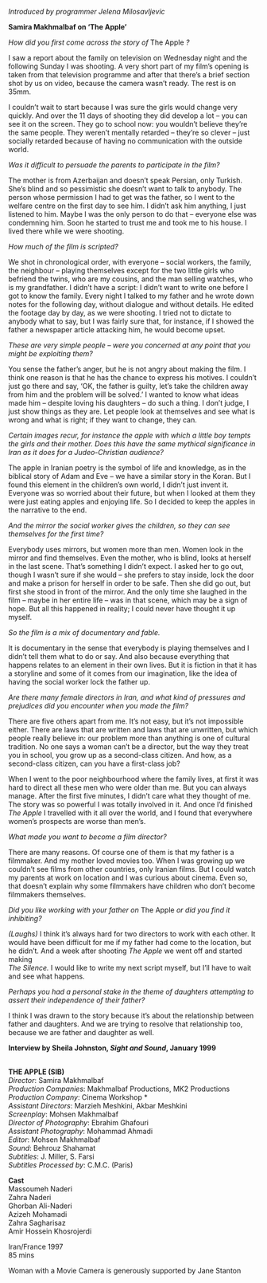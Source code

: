 
_Introduced by programmer Jelena Milosavljevic_

**Samira Makhmalbaf on ‘The Apple’**

_How did you first come across the story of_ The Apple _?_

I saw a report about the family on television on Wednesday night and the following Sunday I was shooting. A very short part of my film’s opening is taken from that television programme and after that there’s a brief section shot by us on video, because the camera wasn’t ready. The rest is on 35mm.

I couldn’t wait to start because I was sure the girls would change very quickly. And over the 11 days of shooting they did develop a lot – you can see it on the screen. They go to school now: you wouldn’t believe they’re the same people. They weren’t mentally retarded – they’re so clever – just socially retarded because of having no communication with the outside world.

_Was it difficult to persuade the parents to participate in the film?_

The mother is from Azerbaijan and doesn’t speak Persian, only Turkish. She’s blind and so pessimistic she doesn’t want to talk to anybody. The person whose permission I had to get was the father, so I went to the welfare centre on the first day to see him. I didn’t ask him anything, I just listened to him. Maybe I was the only person to do that – everyone else was condemning him. Soon he started to trust me and took me to his house. I lived there while we were shooting.

_How much of the film is scripted?_

We shot in chronological order, with everyone – social workers, the family, the neighbour – playing themselves except for the two little girls who befriend the twins, who are my cousins, and the man selling watches, who is my grandfather. I didn’t have a script: I didn’t want to write one before I got to know the family. Every night I talked to my father and he wrote down notes for the following day, without dialogue and without details. He edited the footage day by day, as we were shooting. I tried not to dictate to anybody what to say, but I was fairly sure that, for instance, if I showed the father a newspaper article attacking him, he would become upset.

_These are very simple people – were you concerned at any point that you might be exploiting them?_

You sense the father’s anger, but he is not angry about making the film. I think one reason is that he has the chance to express his motives. I couldn’t just go there and say, ‘OK, the father is guilty, let’s take the children away from him and the problem will be solved.’ I wanted to know what ideas made him – despite loving his daughters – do such a thing. I don’t judge, I just show things as they are. Let people look at themselves and see what is wrong and what is right; if they want to change, they can.

_Certain images recur, for instance the apple with which a little boy tempts the girls and their mother. Does this have the same mythical significance in Iran as it does for a Judeo-Christian audience?_

The apple in Iranian poetry is the symbol of life and knowledge, as in the biblical story of Adam and Eve – we have a similar story in the Koran. But I found this element in the children’s own world, I didn’t just invent it. Everyone was so worried about their future, but when I looked at them they were just eating apples and enjoying life. So I decided to keep the apples in the narrative to the end.

_And the mirror the social worker gives the children, so they can see themselves for the first time?_

Everybody uses mirrors, but women more than men. Women look in the mirror and find themselves. Even the mother, who is blind, looks at herself in the last scene. That’s something I didn’t expect. I asked her to go out, though I wasn’t sure if she would – she prefers to stay inside, lock the door and make a prison for herself in order to be safe. Then she did go out, but first she stood in front of the mirror. And the only time she laughed in the film – maybe in her entire life – was in that scene, which may be a sign of hope. But all this happened in reality; I could never have thought it up myself.

_So the film is a mix of documentary and fable._

It is documentary in the sense that everybody is playing themselves and I didn’t tell them what to do or say. And also because everything that happens relates to an element in their own lives. But it is fiction in that it has a storyline and some of it comes from our imagination, like the idea of having the social worker lock the father up.

_Are there many female directors in Iran, and what kind of pressures and prejudices did you encounter when you made the film?_

There are five others apart from me. It’s not easy, but it’s not impossible either. There are laws that are written and laws that are unwritten, but which people really believe in: our problem more than anything is one of cultural tradition. No one says a woman can’t be a director, but the way they treat you in school, you grow up as a second-class citizen. And how, as a second-class citizen, can you have a first-class job?

When I went to the poor neighbourhood where the family lives, at first it was hard to direct all these men who were older than me. But you can always manage. After the first five minutes, I didn’t care what they thought of me.  
The story was so powerful I was totally involved in it. And once I’d finished  
_The Apple_ I travelled with it all over the world, and I found that everywhere women’s prospects are worse than men’s.

_What made you want to become a film director?_

There are many reasons. Of course one of them is that my father is a filmmaker. And my mother loved movies too. When I was growing up we couldn’t see films from other countries, only Iranian films. But I could watch my parents at work on location and I was curious about cinema. Even so, that doesn’t explain why some filmmakers have children who don’t become filmmakers themselves.

_Did you like working with your father on_ The Apple _or did you find it inhibiting?_

_(Laughs)_ I think it’s always hard for two directors to work with each other. It would have been difficult for me if my father had come to the location, but he didn’t. And a week after shooting _The Apple_ we went off and started making  
_The Silence._ I would like to write my next script myself, but I’ll have to wait and see what happens.

_Perhaps you had a personal stake in the theme of daughters attempting to assert their independence of their father?_

I think I was drawn to the story because it’s about the relationship between father and daughters. And we are trying to resolve that relationship too, because we are father and daughter as well.

**Interview by Sheila Johnston, _Sight and Sound_, January 1999**
<br><br>

**THE APPLE (SIB)**  
_Director_: Samira Makhmalbaf  
_Production Companies_: Makhmalbaf Productions,  MK2 Productions  
_Production Company_: Cinema Workshop *  
_Assistant Directors_: Marzieh Meshkini,  Akbar Meshkini  
_Screenplay_: Mohsen Makhmalbaf  
_Director of Photography_: Ebrahim Ghafouri  
_Assistant Photography_: Mohammad Ahmadi  
_Editor_: Mohsen Makhmalbaf  
_Sound_: Behrouz Shahamat  
_Subtitles_: J. Miller, S. Farsi  
_Subtitles Processed by_: C.M.C. (Paris)

**Cast**  
Massoumeh Naderi  
Zahra Naderi  
Ghorban Ali-Naderi  
Azizeh Mohamadi  
Zahra Sagharisaz  
Amir Hossein Khosrojerdi

Iran/France 1997  
85 mins

Woman with a Movie Camera is generously supported by Jane Stanton
<br><br>
<!--stackedit_data:
eyJoaXN0b3J5IjpbLTEzNDA0NDY4MjldfQ==
-->